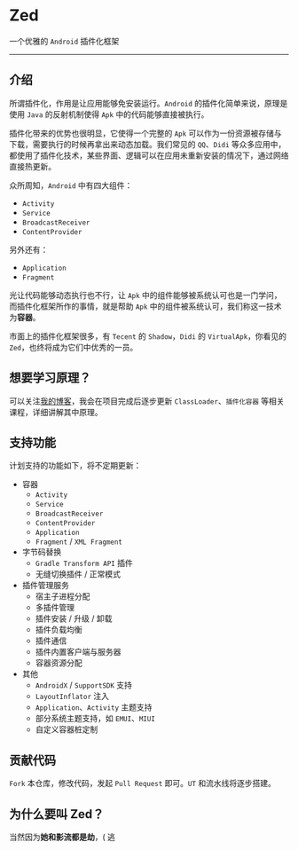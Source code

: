 # Zed

一个优雅的 `Android` 插件化框架

---

## 介绍

所谓插件化，作用是让应用能够免安装运行。`Android` 的插件化简单来说，原理是使用 `Java` 的反射机制使得 `Apk` 中的代码能够直接被执行。

插件化带来的优势也很明显，它使得一个完整的 `Apk` 可以作为一份资源被存储与下载，需要执行的时候再拿出来动态加载。我们常见的 `QQ`、`Didi` 等众多应用中，都使用了插件化技术，某些界面、逻辑可以在应用未重新安装的情况下，通过网络直接热更新。

众所周知，`Android` 中有四大组件：

* `Activity`
* `Service`
* `BroadcastReceiver`
* `ContentProvider`

另外还有：

* `Application`
* `Fragment`

光让代码能够动态执行也不行，让 `Apk` 中的组件能够被系统认可也是一门学问，而插件化框架所作的事情，就是帮助 `Apk` 中的组件被系统认可，我们称这一技术为**容器**。

市面上的插件化框架很多，有 `Tecent` 的 `Shadow`，`Didi` 的 `VirtualApk`，你看见的 `Zed`，也终将成为它们中优秀的一员。

## 想要学习原理？

可以关注[我的博客](https://www.kindem.xyz/)，我会在项目完成后逐步更新 `ClassLoader`、`插件化容器` 等相关课程，详细讲解其中原理。

## 支持功能

计划支持的功能如下，将不定期更新：

* 容器
    * `Activity`
    * `Service`
    * `BroadcastReceiver`
    * `ContentProvider`
    * `Application`
    * `Fragment` / `XML Fragment`
* 字节码替换
    * `Gradle Transform API` 插件
    * 无缝切换插件 / 正常模式
* 插件管理服务
    * 宿主子进程分配
    * 多插件管理
    * 插件安装 / 升级 / 卸载
    * 插件负载均衡
    * 插件通信
    * 插件内置客户端与服务器
    * 容器资源分配
* 其他
    * `AndroidX` / `SupportSDK` 支持
    * `LayoutInflator` 注入
    * `Application`、`Activity` 主题支持
    * 部分系统主题支持，如 `EMUI`、`MIUI`
    * 自定义容器桩定制

## 贡献代码

`Fork` 本仓库，修改代码，发起 `Pull Request` 即可。`UT` 和流水线将逐步搭建。

## 为什么要叫 Zed？

当然因为**她和影流都是劫**，( 逃
